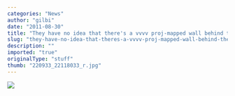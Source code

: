 ```yaml
---
categories: "News"
author: "gilbi"
date: "2011-08-30"
title: "They have no idea that there's a vvvv proj-mapped wall behind them (top-left)"
slug: "they-have-no-idea-that-theres-a-vvvv-proj-mapped-wall-behind-them-(top-left)"
description: ""
imported: "true"
originalType: "stuff"
thumb: "220933_22118033_r.jpg"
---
```



![](220933_22118033_r.jpg) 

